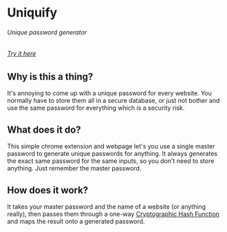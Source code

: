 # Uniquify
###### Unique password generator
###### [Try it here](https://fsyth.github.io/password-uniquifier)

## Why is this a thing?
It's annoying to come up with a unique password for every website. You normally have to store them all in a secure database, or just not bother and use the same password for everything which is a security risk.

## What does it do?
This simple chrome extension and webpage let's you use a single master password to generate unique passwords for anything. It always generates the exact same password for the same inputs, so you don't need to store anything. Just remember the master password.

## How does it work?
It takes your master password and the name of a website (or anything really), then passes them through a one-way [Cryptographic Hash Function](https://en.wikipedia.org/wiki/Cryptographic_hash_function) and maps the result onto a generated password.
